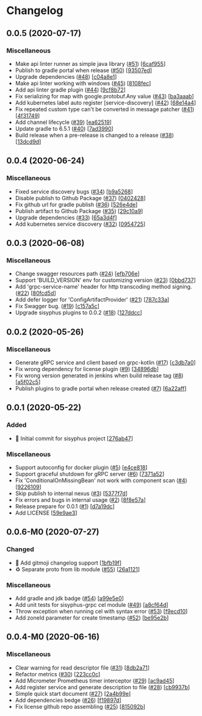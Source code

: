 # Changelog

<a name="0.0.5"></a>
## 0.0.5 (2020-07-17)

### Miscellaneous

-  Make api linter runner as simple java library ([#51](https://github.com/ButterCam/sisyphus/issues/51)) [[6caf955](https://github.com/ButterCam/sisyphus/commit/6caf955c015800d7a54fc75bd1a6f50018789c72)]
-  Publish to gradle portal when release ([#50](https://github.com/ButterCam/sisyphus/issues/50)) [[93507ed](https://github.com/ButterCam/sisyphus/commit/93507edce4fa705d55e47e6aa7f324bdd098173f)]
-  Upgrade dependencies ([#48](https://github.com/ButterCam/sisyphus/issues/48)) [[c04a8e1](https://github.com/ButterCam/sisyphus/commit/c04a8e148cb13307d54594a49fd52c7cd6709498)]
-  Make api linter working with windows ([#45](https://github.com/ButterCam/sisyphus/issues/45)) [[8108fec](https://github.com/ButterCam/sisyphus/commit/8108fecee921691f8a80a98e3c7fc4242c4b7e14)]
-  Add api linter gradle plugin ([#44](https://github.com/ButterCam/sisyphus/issues/44)) [[9cf8b72](https://github.com/ButterCam/sisyphus/commit/9cf8b72a18d696768e9e8360f22223ce379c7e94)]
-  Fix serializing for map with google.protobuf.Any value ([#43](https://github.com/ButterCam/sisyphus/issues/43)) [[ba3aaab](https://github.com/ButterCam/sisyphus/commit/ba3aaab0166ddca2fcdbe30145f281cb459c353f)]
-  Add kubernetes label auto register [service-discovery] ([#42](https://github.com/ButterCam/sisyphus/issues/42)) [[68e14a4](https://github.com/ButterCam/sisyphus/commit/68e14a4f031ac597e9626be066e2dbf8b15372c1)]
-  Fix repeated custom type can&#x27;t be converted in message patcher ([#41](https://github.com/ButterCam/sisyphus/issues/41)) [[4f31749](https://github.com/ButterCam/sisyphus/commit/4f3174920b205dda2c8625fa55dc3016b46c24a4)]
-  Add channel lifecycle ([#39](https://github.com/ButterCam/sisyphus/issues/39)) [[ea62519](https://github.com/ButterCam/sisyphus/commit/ea62519f039ba1bc88d52f1da0a7945844273c55)]
-  Update gradle to 6.5.1 ([#40](https://github.com/ButterCam/sisyphus/issues/40)) [[7ad3990](https://github.com/ButterCam/sisyphus/commit/7ad399033bc1df02674763f29edde0f530c9ca49)]
-  Build release when a pre-release is changed to a release ([#38](https://github.com/ButterCam/sisyphus/issues/38)) [[13dcd9d](https://github.com/ButterCam/sisyphus/commit/13dcd9de1c0383f80d6e7c1522ce85928508cfdd)]


<a name="0.0.4"></a>
## 0.0.4 (2020-06-24)

### Miscellaneous

-  Fixed service discovery bugs ([#34](https://github.com/ButterCam/sisyphus/issues/34)) [[b9a5268](https://github.com/ButterCam/sisyphus/commit/b9a52683a869671ea320bc8aadd16556f929bf44)]
-  Disable publish to Github Package ([#37](https://github.com/ButterCam/sisyphus/issues/37)) [[0402428](https://github.com/ButterCam/sisyphus/commit/04024282348e6ba4096220054e09e5a4fd047994)]
-  Fix github url for gradle publish ([#36](https://github.com/ButterCam/sisyphus/issues/36)) [[526e4de](https://github.com/ButterCam/sisyphus/commit/526e4deadb3d6aee2b9ebf3fed9f4cc4348f0584)]
-  Publish artifact to Github Package ([#35](https://github.com/ButterCam/sisyphus/issues/35)) [[29c10a9](https://github.com/ButterCam/sisyphus/commit/29c10a9d4b18759f013e21335e77200468a51d96)]
-  Upgrade dependencies ([#33](https://github.com/ButterCam/sisyphus/issues/33)) [[65a3d4f](https://github.com/ButterCam/sisyphus/commit/65a3d4fdcb90e95dcad3746540238011c52b9cac)]
-  Add kubernetes service discovery ([#32](https://github.com/ButterCam/sisyphus/issues/32)) [[0954725](https://github.com/ButterCam/sisyphus/commit/0954725576088e3ebdf5a2c8aa9aa21e5c75ead3)]


<a name="0.0.3"></a>
## 0.0.3 (2020-06-08)

### Miscellaneous

-  Change swagger resources path ([#24](https://github.com/ButterCam/sisyphus/issues/24)) [[efb706e](https://github.com/ButterCam/sisyphus/commit/efb706ef4a65a7863c44997bbc325c03f22f7323)]
-  Support &#x27;BUILD_VERSION&#x27; env for customizing version ([#23](https://github.com/ButterCam/sisyphus/issues/23)) [[0bbd737](https://github.com/ButterCam/sisyphus/commit/0bbd7371209ed515b1590fa5c7ccf3947dcb61ef)]
-  Add &#x27;grpc-service-name&#x27; header for http transcoding method signing. ([#22](https://github.com/ButterCam/sisyphus/issues/22)) [[80fcd5d](https://github.com/ButterCam/sisyphus/commit/80fcd5d441b717375fa47a370b12ac65b82c82c7)]
-  Add defer logger for &#x27;ConfigArtifactProvider&#x27; ([#21](https://github.com/ButterCam/sisyphus/issues/21)) [[787c33a](https://github.com/ButterCam/sisyphus/commit/787c33afcbdfa76fe22cbd570a64e40cdb544b58)]
-  Fix Swagger bug. ([#19](https://github.com/ButterCam/sisyphus/issues/19)) [[c157a5c](https://github.com/ButterCam/sisyphus/commit/c157a5c2bce23a638a22ac89182fc7abaaaf7526)]
-  Upgrade sisyphus plugins to 0.0.2 ([#18](https://github.com/ButterCam/sisyphus/issues/18)) [[127ddcc](https://github.com/ButterCam/sisyphus/commit/127ddcc7f28b6c41636f96e8840655b196ee417a)]


<a name="0.0.2"></a>
## 0.0.2 (2020-05-26)

### Miscellaneous

-  Generate gRPC service and client based on grpc-kotlin ([#17](https://github.com/ButterCam/sisyphus/issues/17)) [[c3db7a0](https://github.com/ButterCam/sisyphus/commit/c3db7a0b6684852f7c75271473ba860ea7588955)]
-  Fix wrong dependency for license plugin ([#9](https://github.com/ButterCam/sisyphus/issues/9)) [[34896db](https://github.com/ButterCam/sisyphus/commit/34896db7c8f89dd5809dbc88ac9ab57e3f16c94a)]
-  Fix wrong version generated in jenkins when build release tag ([#8](https://github.com/ButterCam/sisyphus/issues/8)) [[a5f02c5](https://github.com/ButterCam/sisyphus/commit/a5f02c5cbab731e5edbda181290926c1a243ea56)]
-  Publish plugins to gradle portal when release created ([#7](https://github.com/ButterCam/sisyphus/issues/7)) [[6a22aff](https://github.com/ButterCam/sisyphus/commit/6a22aff72a496f21ae0b25e01e0bd2c322099bcc)]


<a name="0.0.1"></a>
## 0.0.1 (2020-05-22)

### Added

- 🎉 Initial commit for sisyphus project [[276ab47](https://github.com/ButterCam/sisyphus/commit/276ab47a0924e29ae4e59fe0f9230a0c99a99203)]

### Miscellaneous

-  Support autoconfig for docker plugin ([#5](https://github.com/ButterCam/sisyphus/issues/5)) [[e4ce818](https://github.com/ButterCam/sisyphus/commit/e4ce8180386b79aea3e4a42fed309f75528f9382)]
-  Support graceful shutdown for gRPC server ([#6](https://github.com/ButterCam/sisyphus/issues/6)) [[7371a52](https://github.com/ButterCam/sisyphus/commit/7371a5211289f437bdcc0fe61a6730678b09a1f5)]
-  Fix &#x27;ConditionalOnMissingBean&#x27; not work with component scan ([#4](https://github.com/ButterCam/sisyphus/issues/4)) [[9226109](https://github.com/ButterCam/sisyphus/commit/922610969b67fa96d17214fa4c41b3e02ef8e966)]
-  Skip publish to internal nexus ([#3](https://github.com/ButterCam/sisyphus/issues/3)) [[5377f7d](https://github.com/ButterCam/sisyphus/commit/5377f7d173825a5c42d27db22037aa44d1fec2fd)]
-  Fix errors and bugs in internal usage ([#2](https://github.com/ButterCam/sisyphus/issues/2)) [[8f8e57a](https://github.com/ButterCam/sisyphus/commit/8f8e57a8fc45cca6f4c7ad55c99583ff26752a0e)]
-  Release prepare for 0.0.1 ([#1](https://github.com/ButterCam/sisyphus/issues/1)) [[d7a19dc](https://github.com/ButterCam/sisyphus/commit/d7a19dcb0883eccb9c1a9ed8a9c34a88e29c1881)]
-  Add LICENSE [[59e9ae3](https://github.com/ButterCam/sisyphus/commit/59e9ae38ac8cece9fac5cf054eb3dcc5cd7436fe)]


<a name="0.0.6-M0"></a>
## 0.0.6-M0 (2020-07-27)

### Changed

- 🔧 Add gitmoji changelog support [[1bfb19f](https://github.com/ButterCam/sisyphus/commit/1bfb19f1358722e87962b92b08641d6b2bc0dfa8)]
- ♻️ Separate proto from lib module ([#55](https://github.com/ButterCam/sisyphus/issues/55)) [[26a1121](https://github.com/ButterCam/sisyphus/commit/26a1121e4265d31982970820e76715e29547b934)]

### Miscellaneous

-  Add gradle and jdk badge ([#54](https://github.com/ButterCam/sisyphus/issues/54)) [[a99e5e0](https://github.com/ButterCam/sisyphus/commit/a99e5e03c6d8be25801e09c0fb2a987fefd089bf)]
-  Add unit tests for sisyphus-grpc cel module ([#49](https://github.com/ButterCam/sisyphus/issues/49)) [[a8cf64d](https://github.com/ButterCam/sisyphus/commit/a8cf64dcd410f26186c99630e83da948527f99a9)]
-  Throw exception when running cel with syntax error ([#53](https://github.com/ButterCam/sisyphus/issues/53)) [[f9ecd10](https://github.com/ButterCam/sisyphus/commit/f9ecd10049698f600e2f30704d0df2c4736bf86b)]
-  Add zoneId parameter for create timestamp ([#52](https://github.com/ButterCam/sisyphus/issues/52)) [[be95e2b](https://github.com/ButterCam/sisyphus/commit/be95e2bb4897252c3f6adebe65daa3cc7af78178)]


<a name="0.0.4-M0"></a>
## 0.0.4-M0 (2020-06-16)

### Miscellaneous

-  Clear warning for read descriptor file ([#31](https://github.com/ButterCam/sisyphus/issues/31)) [[8db2a71](https://github.com/ButterCam/sisyphus/commit/8db2a7131f40a5945eab08a55946806872aa8a12)]
-  Refactor metrics ([#30](https://github.com/ButterCam/sisyphus/issues/30)) [[223cc0c](https://github.com/ButterCam/sisyphus/commit/223cc0c3e5ac3c2c9f98a3204e2672263e4b8b07)]
-  Add Micrometer Prometheus timer interceptor ([#29](https://github.com/ButterCam/sisyphus/issues/29)) [[ac9ad45](https://github.com/ButterCam/sisyphus/commit/ac9ad455c4dc9e144a9aaedab9ce93297d9ecd9b)]
-  Add register service and generate description to file ([#28](https://github.com/ButterCam/sisyphus/issues/28)) [[cb9937b](https://github.com/ButterCam/sisyphus/commit/cb9937b357a14233d0d3eb8395de6626ad207cf2)]
-  Simple quick start document ([#27](https://github.com/ButterCam/sisyphus/issues/27)) [[2a4b99e](https://github.com/ButterCam/sisyphus/commit/2a4b99eee076d9e4440654819d15eaddc1a79374)]
-  Add dependencies bedge ([#26](https://github.com/ButterCam/sisyphus/issues/26)) [[f19897d](https://github.com/ButterCam/sisyphus/commit/f19897ddb81e2d967bfe08cc5f1c865365edb8ea)]
-  Fix license github repo assembling ([#25](https://github.com/ButterCam/sisyphus/issues/25)) [[815092b](https://github.com/ButterCam/sisyphus/commit/815092b940b6bc98824bca761760d84e52bcf1ba)]


